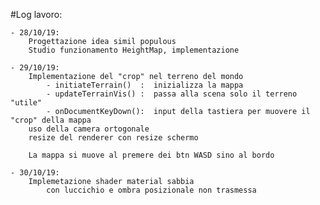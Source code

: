 #Log lavoro:

	- 28/10/19:
		Progettazione idea simil populous
		Studio funzionamento HeightMap, implementazione
		
	- 29/10/19:
		Implementazione del "crop" nel terreno del mondo
			- initiateTerrain()  :  inizializza la mappa
			- updateTerrainVis() :  passa alla scena solo il terreno "utile"
			- onDocumentKeyDown():  input della tastiera per muovere il "crop" della mappa
		uso della camera ortogonale 
		resize del renderer con resize schermo
		
		La mappa si muove al premere dei btn WASD sino al bordo
	
	- 30/10/19:
		Implemetazione shader material sabbia
			con luccichio e ombra posizionale non trasmessa
		
		